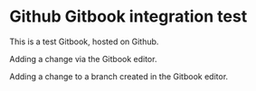 # Github Gitbook integration test

This is a test Gitbook, hosted on Github.

Adding a change via the Gitbook editor.

Adding a change to a branch created in the Gitbook editor.

